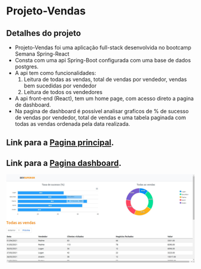 
# Projeto-Vendas

## Detalhes do projeto

* Projeto-Vendas foi uma aplicação full-stack desenvolvida no bootcamp Semana Spring-React
* Consta com uma api Spring-Boot configurada com uma base de dados postgres.
* A api tem como funcionalidades:
	1. Leitura de todas as vendas, total de vendas por vendedor, vendas bem sucedidas por vendedor
	2. Leitura de todos os vendedores
* A api front-end (React), tem um home page, com acesso direto a pagina de dashboard.
* Na pagina de dashboard é possível analisar graficos de % de sucesso de vendas por vendedor, total de vendas e uma tabela paginada com todas as vendas ordenada pela data realizada.

 ## Link para a [Pagina principal](https://pelosi-vendas.netlify.app/).

## Link para a [Pagina dashboard](https://pelosi-vendas.netlify.app/dashboard).


![Imagem](https://raw.githubusercontent.com/GabrielPelosi/Projeto-Vendas/main/vendas_front.jpg)
